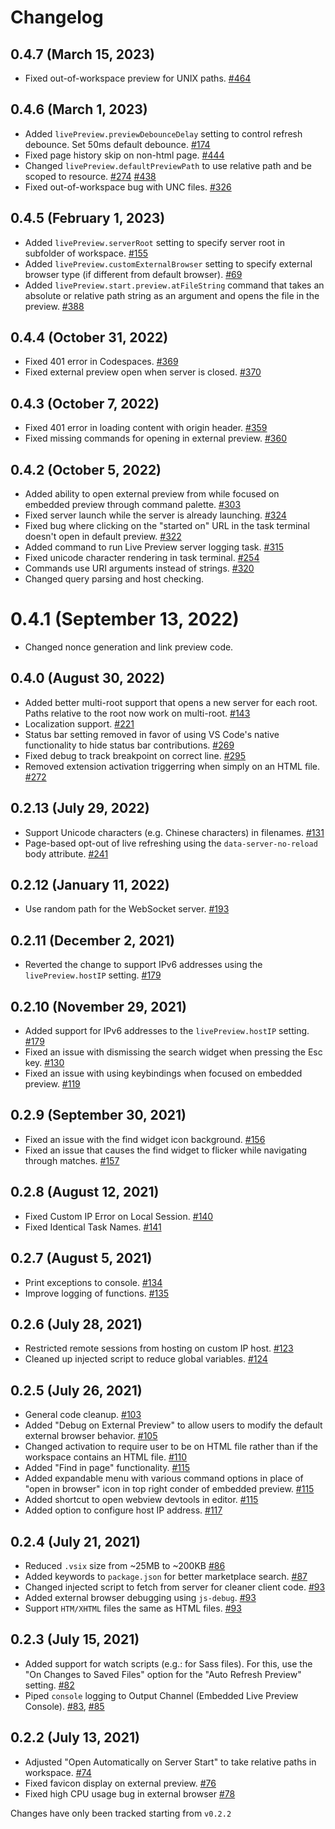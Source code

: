 # Changelog
## 0.4.7 (March 15, 2023)
- Fixed out-of-workspace preview for UNIX paths. [#464](https://github.com/microsoft/vscode-livepreview/issues/464)

## 0.4.6 (March 1, 2023)
- Added `livePreview.previewDebounceDelay` setting to control refresh debounce. Set 50ms default debounce. [#174](https://github.com/microsoft/vscode-livepreview/issues/174)
- Fixed page history skip on non-html page.  [#444](https://github.com/microsoft/vscode-livepreview/issues/444)
- Changed `livePreview.defaultPreviewPath` to use relative path and be scoped to resource. [#274](https://github.com/microsoft/vscode-livepreview/issues/274) [#438](https://github.com/microsoft/vscode-livepreview/issues/438)
- Fixed out-of-workspace bug with UNC files. [#326](https://github.com/microsoft/vscode-livepreview/issues/326)

## 0.4.5 (February 1, 2023)
- Added `livePreview.serverRoot` setting to specify server root in subfolder of workspace. [#155](https://github.com/microsoft/vscode-livepreview/issues/155)
- Added `livePreview.customExternalBrowser` setting to specify external browser type (if different from default browser). [#69](https://github.com/microsoft/vscode-livepreview/issues/69)
- Added `livePreview.start.preview.atFileString` command that takes an absolute or relative path string as an argument and opens the file in the preview. [#388](https://github.com/microsoft/vscode-livepreview/issues/388)

## 0.4.4 (October 31, 2022)
- Fixed 401 error in Codespaces. [#369](https://github.com/microsoft/vscode-livepreview/issues/369)
- Fixed external preview open when server is closed. [#370](https://github.com/microsoft/vscode-livepreview/issues/370)

## 0.4.3 (October 7, 2022)
- Fixed 401 error in loading content with origin header. [#359](https://github.com/microsoft/vscode-livepreview/issues/359)
- Fixed missing commands for opening in external preview. [#360](https://github.com/microsoft/vscode-livepreview/issues/360)

## 0.4.2 (October 5, 2022)
- Added ability to open external preview from while focused on embedded preview through command palette. [#303](https://github.com/microsoft/vscode-livepreview/issues/303)
- Fixed server launch while the server is already launching. [#324](https://github.com/microsoft/vscode-livepreview/issues/324)
- Fixed bug where clicking on the "started on" URL in the task terminal doesn't open in default preview. [#322](https://github.com/microsoft/vscode-livepreview/issues/322)
- Added command to run Live Preview server logging task. [#315](https://github.com/microsoft/vscode-livepreview/issues/315)
- Fixed unicode character rendering in task terminal. [#254](https://github.com/microsoft/vscode-livepreview/issues/254)
- Commands use URI arguments instead of strings. [#320](https://github.com/microsoft/vscode-livepreview/issues/320)
- Changed query parsing and host checking.

# 0.4.1 (September 13, 2022)
- Changed nonce generation and link preview code.

## 0.4.0 (August 30, 2022)
- Added better multi-root support that opens a new server for each root. Paths relative to the root now work on multi-root. [#143](https://github.com/microsoft/vscode-livepreview/issues/143)
- Localization support. [#221](https://github.com/microsoft/vscode-livepreview/issues/221)
- Status bar setting removed in favor of using VS Code's native functionality to hide status bar contributions. [#269](https://github.com/microsoft/vscode-livepreview/issues/269)
- Fixed debug to track breakpoint on correct line. [#295](https://github.com/microsoft/vscode-livepreview/issues/295)
- Removed extension activation triggerring when simply on an HTML file. [#272](https://github.com/microsoft/vscode-livepreview/issues/272)

## 0.2.13 (July 29, 2022)
- Support Unicode characters (e.g. Chinese characters) in filenames. [#131](https://github.com/microsoft/vscode-livepreview/issues/131)
- Page-based opt-out of live refreshing using the `data-server-no-reload` body attribute. [#241](https://github.com/microsoft/vscode-livepreview/issues/241)

## 0.2.12 (January 11, 2022)
- Use random path for the WebSocket server. [#193](https://github.com/microsoft/vscode-livepreview/issues/193)

## 0.2.11 (December 2, 2021)
- Reverted the change to support IPv6 addresses using the `livePreview.hostIP` setting. [#179](https://github.com/microsoft/vscode-livepreview/issues/179)

## 0.2.10 (November 29, 2021)
- Added support for IPv6 addresses to the `livePreview.hostIP` setting. [#179](https://github.com/microsoft/vscode-livepreview/issues/179)
- Fixed an issue with dismissing the search widget when pressing the Esc key. [#130](https://github.com/microsoft/vscode-livepreview/issues/130)
- Fixed an issue with using keybindings when focused on embedded preview. [#119](https://github.com/microsoft/vscode-livepreview/issues/119)

## 0.2.9 (September 30, 2021)
- Fixed an issue with the find widget icon background. [#156](https://github.com/microsoft/vscode-livepreview/issues/156)
- Fixed an issue that causes the find widget to flicker while navigating through matches. [#157](https://github.com/microsoft/vscode-livepreview/issues/157)

## 0.2.8 (August 12, 2021)
- Fixed Custom IP Error on Local Session. [#140](https://github.com/microsoft/vscode-livepreview/pull/#140)
- Fixed Identical Task Names. [#141](https://github.com/microsoft/vscode-livepreview/pull/#141)

## 0.2.7 (August 5, 2021)
- Print exceptions to console. [#134](https://github.com/microsoft/vscode-livepreview/pull/134)
- Improve logging of functions. [#135](https://github.com/microsoft/vscode-livepreview/pull/135)

## 0.2.6 (July 28, 2021)
- Restricted remote sessions from hosting on custom IP host. [#123](https://github.com/microsoft/vscode-livepreview/pull/123)
- Cleaned up injected script to reduce global variables. [#124](https://github.com/microsoft/vscode-livepreview/pull/125)

## 0.2.5 (July 26, 2021)
- General code cleanup. [#103](https://github.com/microsoft/vscode-livepreview/pull/103)
- Added "Debug on External Preview" to allow users to modify the default external browser behavior. [#105](https://github.com/microsoft/vscode-livepreview/pull/105)
- Changed activation to require user to be on HTML file rather than if the workspace contains an HTML file. [#110](https://github.com/microsoft/vscode-livepreview/pull/110)
- Added "Find in page" functionality. [#115](https://github.com/microsoft/vscode-livepreview/pull/115)
- Added expandable menu with various command options in place of "open in browser" icon in top right conder of embedded preview. [#115](https://github.com/microsoft/vscode-livepreview/pull/115)
- Added shortcut to open webview devtools in editor. [#115](https://github.com/microsoft/vscode-livepreview/pull/115)
- Added option to configure host IP address. [#117](https://github.com/microsoft/vscode-livepreview/pull/117)

## 0.2.4 (July 21, 2021)
- Reduced `.vsix` size from ~25MB to ~200KB [#86](https://github.com/microsoft/vscode-livepreview/pull/86)
- Added keywords to `package.json` for better marketplace search. [#87](https://github.com/microsoft/vscode-livepreview/pull/87)
- Changed injected script to fetch from server for cleaner client code. [#93](https://github.com/microsoft/vscode-livepreview/pull/93)
- Added external browser debugging using `js-debug`. [#93](https://github.com/microsoft/vscode-livepreview/pull/93)
- Support `HTM/XHTML` files the same as HTML files. [#93](https://github.com/microsoft/vscode-livepreview/pull/93)

## 0.2.3 (July 15, 2021)
- Added support for watch scripts (e.g.: for Sass files). For this, use the "On Changes to Saved Files" option for the "Auto Refresh Preview" setting. [#82](https://github.com/microsoft/vscode-livepreview/pull/82)
- Piped `console` logging to Output Channel (Embedded Live Preview Console). [#83](https://github.com/microsoft/vscode-livepreview/pull/83), [#85](https://github.com/microsoft/vscode-livepreview/pull/85)

## 0.2.2 (July 13, 2021)
- Adjusted "Open Automatically on Server Start" to take relative paths in workspace. [#74](https://github.com/microsoft/vscode-livepreview/pull/74)
- Fixed favicon display on external preview. [#76](https://github.com/microsoft/vscode-livepreview/pull/76)
- Fixed high CPU usage bug in external browser [#78](https://github.com/microsoft/vscode-livepreview/pull/78)


Changes have only been tracked starting from `v0.2.2`
